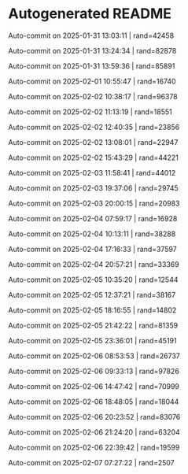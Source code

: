 # Autogenerated README

Auto-commit on 2025-01-31 13:03:11 | rand=42458

Auto-commit on 2025-01-31 13:24:34 | rand=82878

Auto-commit on 2025-01-31 13:59:36 | rand=85891

Auto-commit on 2025-02-01 10:55:47 | rand=16740

Auto-commit on 2025-02-02 10:38:17 | rand=96378

Auto-commit on 2025-02-02 11:13:19 | rand=18551

Auto-commit on 2025-02-02 12:40:35 | rand=23856

Auto-commit on 2025-02-02 13:08:01 | rand=22947

Auto-commit on 2025-02-02 15:43:29 | rand=44221

Auto-commit on 2025-02-03 11:58:41 | rand=44012

Auto-commit on 2025-02-03 19:37:06 | rand=29745

Auto-commit on 2025-02-03 20:00:15 | rand=20983

Auto-commit on 2025-02-04 07:59:17 | rand=16928

Auto-commit on 2025-02-04 10:13:11 | rand=38288

Auto-commit on 2025-02-04 17:16:33 | rand=37597

Auto-commit on 2025-02-04 20:57:21 | rand=33369

Auto-commit on 2025-02-05 10:35:20 | rand=12544

Auto-commit on 2025-02-05 12:37:21 | rand=38167

Auto-commit on 2025-02-05 18:16:55 | rand=14802

Auto-commit on 2025-02-05 21:42:22 | rand=81359

Auto-commit on 2025-02-05 23:36:01 | rand=45191

Auto-commit on 2025-02-06 08:53:53 | rand=26737

Auto-commit on 2025-02-06 09:33:13 | rand=97826

Auto-commit on 2025-02-06 14:47:42 | rand=70999

Auto-commit on 2025-02-06 18:48:05 | rand=18044

Auto-commit on 2025-02-06 20:23:52 | rand=83076

Auto-commit on 2025-02-06 21:24:20 | rand=63204

Auto-commit on 2025-02-06 22:39:42 | rand=19599

Auto-commit on 2025-02-07 07:27:22 | rand=2507
